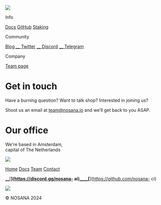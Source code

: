 [![](/_nuxt/img/Nosana_Logo_horizontal_color_white.9b9a5b4.svg)](/)

Info

[Docs](https://docs.nosana.io) [GitHub](https://github.com/nosana-ci)
[Staking](https://app.nosana.io/stake/)

Community

[ Blog ](/blog) [__ Twitter](https://twitter.com/nosana_ai) [__
Discord](https://discord.gg/nosana-ai) [__
Telegram](https://t.me/NosanaCompute)

Company

[ Team page ](/team)

#  Get in touch

Have a burning question? Want to talk shop? Interested in joining us?

Shoot us an email at [team@nosana.io](mailto:team@nosana.io) and we’ll get
back to you ASAP.

#  Our office

We're based in Amsterdam,  
capital of The Netherlands

![](/_nuxt/img/office.1f25fd6.svg)

[Home](/) [Docs](https://docs.nosana.io) [Team](/team) [Contact](/contact)

[__](https://twitter.com/nosana_ai)[__](https://discord.gg/nosana-
ai)[__](https://t.me/NosanaCompute)[__](https://nosana.medium.com/)[__](https://github.com/nosana-
ci)

![](/_nuxt/img/footer-logo.85bfcff.svg)

© NOSANA 2024

